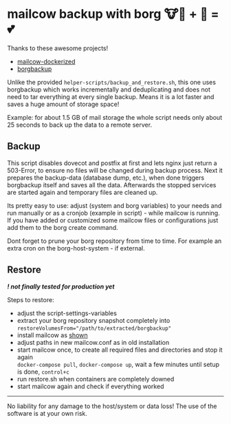 # mailcow backup with borg 🐮🐋 + 🤖 = 💕

Thanks to these awesome projects!
- [mailcow-dockerized](https://github.com/mailcow/mailcow-dockerized)
- [borgbackup](https://github.com/borgbackup/borg)

Unlike the provided `helper-scripts/backup_and_restore.sh`, this one uses borgbackup which works incrementally and deduplicating and does not need to tar everything at every single backup.
Means it is a lot faster and saves a huge amount of storage space!

Example: for about 1.5 GB of mail storage the whole script needs only about 25 seconds to back up the data to a remote server.


## Backup
This script disables dovecot and postfix at first and lets nginx just return a 503-Error, to ensure no files will be changed during backup process.
Next it prepares the backup-data (database dump, etc.), when done triggers borgbackup itself and saves all the data.
Afterwards the stopped services are started again and temporary files are cleaned up.

Its pretty easy to use: adjust (system and borg variables) to your needs and run manually or as a cronjob (example in script) - while mailcow is running.
If you have added or customized some mailcow files or configurations just add them to the borg create command.

Dont forget to prune your borg repository from time to time. For example an extra cron on the borg-host-system - if external.


## Restore
**_! not finally tested for production yet_**

Steps to restore:
- adjust the script-settings-variables
- extract your borg repository snapshot completely into `restoreVolumesFrom="/path/to/extracted/borgbackup"`
- install mailcow as [shown](https://mailcow.github.io/mailcow-dockerized-docs/i_u_m_install/)
- adjust paths in new mailcow.conf as in old installation
- start mailcow once, to create all required files and directories and stop it again\
`docker-compose pull`, `docker-compose up`, wait a few minutes until setup is done, `control+c`
- run restore.sh when containers are completely downed
- start mailcow again and check if everything worked



---

No liability for any damage to the host/system or data loss!
The use of the software is at your own risk.
